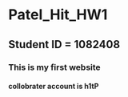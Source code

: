 # Patel_Hit_HW1
## Student ID = 1082408
### This is my first website
#### collobrater account is h1tP
